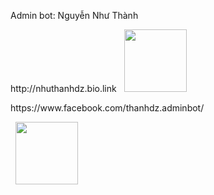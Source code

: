 Admin bot: Nguyễn Như Thành
<p> http://nhuthanhdz.bio.link
&nbsp; <a href="stendoka20z@gmail.com" target="_blank" rel="noopener noreferrer"><img src="https://img.icons8.com/plasticine/100/000000/gmail.png"  width="100" /></a>
</p>
</p> https://www.facebook.com/thanhdz.adminbot/</p>
&nbsp; <a href="https://www.facebook.com/thanhdz.adminbot/" target="_blank" rel="noopener noreferrer"><img src="https://img.icons8.com/plasticine/100/000000/facebook.png"  width="100" /></a>
